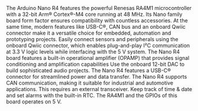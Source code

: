 <FeatureDescription>
The Arduino Nano R4 features the powerful Renesas RA4M1 microcontroller with a 32-bit Arm® Cortex®-M4 core running at 48 MHz. Its Nano family board form factor ensures compatibility with countless accessories. At the same time, modern features like USB-C®, CAN bus and an onboard Qwiic connector make it a versatile choice for embedded, automation and prototyping projects.
</FeatureDescription>

<FeatureList>

<Feature title="Qwiic I²C Connector" image="communication">
Easily connect sensors and peripherals using the onboard Qwiic connector, which enables plug-and-play I²C communication at 3.3 V logic levels while interfacing with the 5 V system.
<FeatureWrapper>
  <FeatureLink title="Documentation" url="/tutorials/nano-r4/user-manual/#ic-communication"/>
</FeatureWrapper>
</Feature>

<Feature title="Operational Amplifier (OPAMP)" image="mcu">
The Nano R4 board features a built-in operational amplifier (OPAMP) that provides signal conditioning and amplification capabilities
<FeatureWrapper>
  <FeatureLink title="Documentation" url="/tutorials/nano-r4/user-manual/#operational-amplifier-opamp"/>
</FeatureWrapper>
</Feature>

<Feature title="Digital-to-Analog Converter (DAC)" image="mcu">
Use the onboard 12-bit DAC to build sophisticated audio projects.
<FeatureWrapper>
  <FeatureLink title="Documentation" url="/tutorials/nano-r4/user-manual/#digital-to-analog-converter-dac"/>
</FeatureWrapper>
</Feature>

<Feature title="USB-C®" image="usb">
The Nano R4 features a USB-C® connector for streamlined power and data transfer.
</Feature>

<Feature title="CAN Bus Support" image="communication">
The Nano R4 supports CAN communication, making it suitable for industrial and automotive applications. This requires an external transceiver.
<FeatureWrapper>
  <FeatureLink title="Documentation" url="/tutorials/nano-r4/user-manual/#can-communication"/>
</FeatureWrapper>
</Feature>

<Feature title="Real-Time Clock (RTC)" image="mcu">
Keep track of time & date and set alarms with the built-in RTC.
<FeatureWrapper>
  <FeatureLink title="Documentation" url="/tutorials/nano-r4/user-manual/#real-time-clock-rtc"/>
</FeatureWrapper>
</Feature>

<Feature title="5 V Operating Voltage" image="power">
The RA4M1 and the GPIOs of this board operates on 5 V.
</Feature>

</FeatureList>
